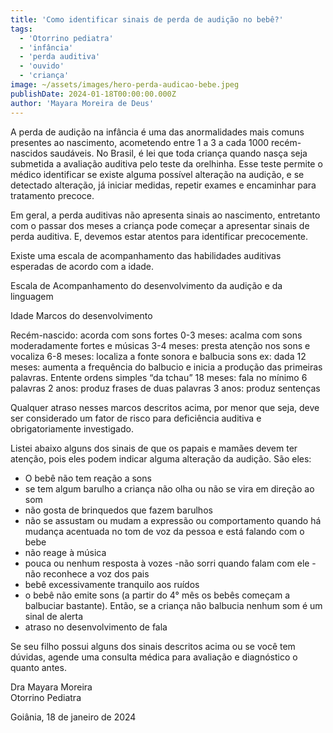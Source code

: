 ```yaml
---
title: 'Como identificar sinais de perda de audição no bebê?'
tags:
  - 'Otorrino pediatra'
  - 'infância'
  - 'perda auditiva'
  - 'ouvido'
  - 'criança'
image: ~/assets/images/hero-perda-audicao-bebe.jpeg
publishDate: 2024-01-18T00:00:00.000Z
author: 'Mayara Moreira de Deus'
---
```

A perda de audição na infância é uma das anormalidades mais comuns presentes ao nascimento, acometendo entre 1 a 3 a cada 1000 recém-nascidos saudáveis. No Brasil, é lei que toda criança quando nasça seja submetida a avaliação auditiva pelo teste da orelhinha. Esse teste permite o médico identificar se existe alguma possível alteração na audição, e se detectado alteração, já iniciar medidas, repetir exames e encaminhar para tratamento precoce. 

Em geral, a perda auditivas não apresenta sinais ao nascimento, entretanto com o passar dos meses a criança pode começar a apresentar sinais de perda auditiva. E, devemos estar atentos para identificar precocemente. 

Existe uma escala de acompanhamento das habilidades auditivas esperadas de acordo com a idade. 

Escala de Acompanhamento do desenvolvimento da audição e da linguagem 

Idade                Marcos do desenvolvimento

Recém-nascido: acorda com sons fortes 
0-3 meses: acalma com sons moderadamente fortes e músicas
3-4 meses: presta atenção nos sons e vocaliza 
6-8 meses: localiza a fonte sonora e balbucia sons ex: dada
12 meses: aumenta a frequência do balbucio e inicia a produção das primeiras palavras. Entente ordens simples “da tchau”
18 meses: fala no mínimo 6 palavras
2 anos: produz frases de duas palavras
3 anos: produz sentenças 

Qualquer atraso nesses marcos descritos acima, por menor que seja, deve ser considerado um fator de risco para deficiência auditiva e obrigatoriamente investigado. 

Listei abaixo alguns dos sinais de que os papais e mamães devem ter atenção, pois eles podem indicar alguma alteração da audição. São eles: 

- O bebê não tem reação a sons 
- se tem algum barulho a criança não olha ou não se vira em direção ao som
-  não gosta de brinquedos que fazem barulhos
- não se assustam ou mudam a expressão ou comportamento quando há mudança acentuada no tom de voz da pessoa e está falando com o bebe
- não reage à música 
- pouca ou nenhum resposta à vozes 
-não sorri quando falam com ele 
-não reconhece a voz dos pais 
- bebê excessivamente tranquilo aos ruídos 
- o bebê não emite sons (a partir do 4° mês  os bebês começam a balbuciar bastante). Então, se a criança não balbucia nenhum som é um sinal de alerta 
- atraso no desenvolvimento de fala 

Se seu filho possui alguns dos sinais descritos acima ou se você tem dúvidas, agende uma consulta médica para avaliação e diagnóstico o quanto antes. 

Dra Mayara Moreira<br />
Otorrino Pediatra

Goiânia, 18 de janeiro de 2024 


